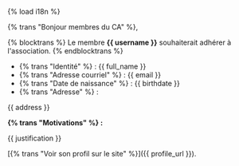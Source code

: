 {% load i18n %}


{% trans "Bonjour membres du CA" %},

{% blocktrans %}
Le membre **{{ username }}** souhaiterait adhérer à l'association.
{% endblocktrans %}

- {% trans "Identité" %} : {{ full_name }}
- {% trans "Adresse courriel" %} : {{ email }}
- {% trans "Date de naissance" %} : {{ birthdate }}
- {% trans "Adresse" %} :

{{ address }}

**{% trans "Motivations" %} :**

{{ justification }}

[{% trans "Voir son profil sur le site" %}]({{ profile_url }}).

